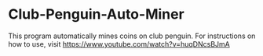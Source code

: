 # Club-Penguin-Auto-Miner
This program automatically mines coins on club penguin. For instructions on how to use, visit https://www.youtube.com/watch?v=huqDNcsBJmA

